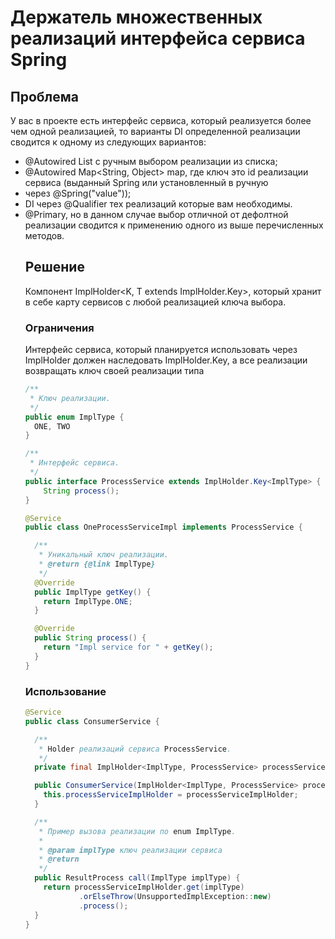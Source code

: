 # Держатель множественных реализаций интерфейса сервиса Spring

## Проблема

У вас в проекте есть интерфейс сервиса, который реализуется более чем одной реализацией, то варианты DI определенной
реализации сводится к одному из следующих вариантов:

* @Autowired List<Object> c ручным выбором реализации из списка;
* @Autowired Map<String, Object> map, где ключ это id реализации сервиса (выданный Spring или установленный в ручную
* через @Spring("value"));
* DI через @Qualifier тех реализаций которые вам необходимы.
* @Primary, но в данном случае выбор отличной от дефолтной реализации сводится к применению одного из выше перечисленных
  методов.

## Решение

Компонент ImplHolder<K, T extends ImplHolder.Key<K>>, который хранит в себе карту сервисов с любой реализацией ключа
выбора.

### Ограничения

Интерфейс сервиса, который планируется использовать через ImplHolder должен наследовать ImplHolder.Key<K>, а все реализации
возвращать ключ своей реализации типа <K>

```java
/**
 * Ключ реализации.
 */
public enum ImplType {
  ONE, TWO
}

/**
 * Интерфейс сервиса.
 */
public interface ProcessService extends ImplHolder.Key<ImplType> {
    String process();
}

@Service
public class OneProcessServiceImpl implements ProcessService {

  /**
   * Уникальный ключ реализации.
   * @return {@link ImplType} 
   */
  @Override
  public ImplType getKey() {
    return ImplType.ONE;
  }

  @Override
  public String process() {
    return "Impl service for " + getKey();
  }
}
```

### Использование
```java
@Service
public class ConsumerService {

  /**
   * Holder реализаций сервиса ProcessService.
   */
  private final ImplHolder<ImplType, ProcessService> processServiceImplHolder;

  public ConsumerService(ImplHolder<ImplType, ProcessService> processServiceImplHolder) {
    this.processServiceImplHolder = processServiceImplHolder;
  }

  /**
   * Пример вызова реализации по enum ImplType.
   *
   * @param implType ключ реализации сервиса
   * @return
   */
  public ResultProcess call(ImplType implType) {
    return processServiceImplHolder.get(implType)
            .orElseThrow(UnsupportedImplException::new)
            .process();
  }
}
```


